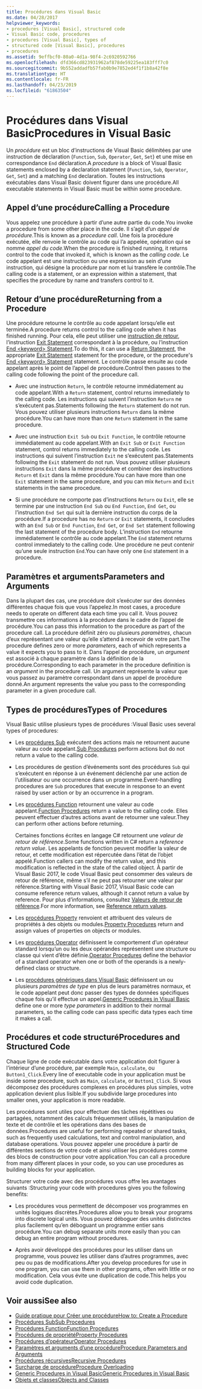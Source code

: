 ```yaml
---
title: Procédures dans Visual Basic
ms.date: 04/28/2017
helpviewer_keywords:
- procedures [Visual Basic], structured code
- Visual Basic code, procedures
- procedures [Visual Basic], types of
- structured code [Visual Basic], procedures
- procedures
ms.assetid: 9effbcf0-80a0-4d1a-98f4-2c6920592766
ms.openlocfilehash: dfd366cd823931962af878de59225ea183fff7c0
ms.sourcegitcommit: 9b552addadfb57fab0b9e7852ed4f1f1b8a42f8e
ms.translationtype: HT
ms.contentlocale: fr-FR
ms.lasthandoff: 04/23/2019
ms.locfileid: "61863504"
---
```

# <a name="procedures-in-visual-basic"></a><span data-ttu-id="f93b7-102">Procédures dans Visual Basic</span><span class="sxs-lookup"><span data-stu-id="f93b7-102">Procedures in Visual Basic</span></span>
<span data-ttu-id="f93b7-103">Un *procédure* est un bloc d’instructions de Visual Basic délimitées par une instruction de déclaration (`Function`, `Sub`, `Operator`, `Get`, `Set`) et une mise en correspondance `End` déclaration.</span><span class="sxs-lookup"><span data-stu-id="f93b7-103">A *procedure* is a block of Visual Basic statements enclosed by a declaration statement (`Function`, `Sub`, `Operator`, `Get`, `Set`) and a matching `End` declaration.</span></span> <span data-ttu-id="f93b7-104">Toutes les instructions exécutables dans Visual Basic doivent figurer dans une procédure.</span><span class="sxs-lookup"><span data-stu-id="f93b7-104">All executable statements in Visual Basic must be within some procedure.</span></span>  
  
## <a name="calling-a-procedure"></a><span data-ttu-id="f93b7-105">Appel d’une procédure</span><span class="sxs-lookup"><span data-stu-id="f93b7-105">Calling a Procedure</span></span>  
 <span data-ttu-id="f93b7-106">Vous appelez une procédure à partir d’une autre partie du code.</span><span class="sxs-lookup"><span data-stu-id="f93b7-106">You invoke a procedure from some other place in the code.</span></span> <span data-ttu-id="f93b7-107">Il s’agit d’un *appel de procédure*.</span><span class="sxs-lookup"><span data-stu-id="f93b7-107">This is known as a *procedure call*.</span></span> <span data-ttu-id="f93b7-108">Une fois la procédure exécutée, elle renvoie le contrôle au code qui l’a appelée, opération qui se nomme *appel du code*.</span><span class="sxs-lookup"><span data-stu-id="f93b7-108">When the procedure is finished running, it returns control to the code that invoked it, which is known as the *calling code*.</span></span> <span data-ttu-id="f93b7-109">Le code appelant est une instruction ou une expression au sein d’une instruction, qui désigne la procédure par nom et lui transfère le contrôle.</span><span class="sxs-lookup"><span data-stu-id="f93b7-109">The calling code is a statement, or an expression within a statement, that specifies the procedure by name and transfers control to it.</span></span>  
  
## <a name="returning-from-a-procedure"></a><span data-ttu-id="f93b7-110">Retour d’une procédure</span><span class="sxs-lookup"><span data-stu-id="f93b7-110">Returning from a Procedure</span></span>  
 <span data-ttu-id="f93b7-111">Une procédure retourne le contrôle au code appelant lorsqu’elle est terminée.</span><span class="sxs-lookup"><span data-stu-id="f93b7-111">A procedure returns control to the calling code when it has finished running.</span></span> <span data-ttu-id="f93b7-112">Pour cela, elle peut utiliser une [instruction de retour](../../../../visual-basic/language-reference/statements/return-statement.md), l’instruction [Exit Statement](../../../../visual-basic/language-reference/statements/exit-statement.md) correspondant à la procédure, ou l’instruction [End \<keyword> Statement](../../../../visual-basic/language-reference/statements/end-keyword-statement.md).</span><span class="sxs-lookup"><span data-stu-id="f93b7-112">To do this, it can use a [Return Statement](../../../../visual-basic/language-reference/statements/return-statement.md), the appropriate [Exit Statement](../../../../visual-basic/language-reference/statements/exit-statement.md) statement for the procedure, or the procedure's [End \<keyword> Statement](../../../../visual-basic/language-reference/statements/end-keyword-statement.md) statement.</span></span> <span data-ttu-id="f93b7-113">Le contrôle passe ensuite au code appelant après le point de l’appel de procédure.</span><span class="sxs-lookup"><span data-stu-id="f93b7-113">Control then passes to the calling code following the point of the procedure call.</span></span>  
  
- <span data-ttu-id="f93b7-114">Avec une instruction `Return`, le contrôle retourne immédiatement au code appelant.</span><span class="sxs-lookup"><span data-stu-id="f93b7-114">With a `Return` statement, control returns immediately to the calling code.</span></span> <span data-ttu-id="f93b7-115">Les instructions qui suivent l’instruction `Return` ne s’exécutent pas.</span><span class="sxs-lookup"><span data-stu-id="f93b7-115">Statements following the `Return` statement do not run.</span></span> <span data-ttu-id="f93b7-116">Vous pouvez utiliser plusieurs instructions `Return` dans la même procédure.</span><span class="sxs-lookup"><span data-stu-id="f93b7-116">You can have more than one `Return` statement in the same procedure.</span></span>  
  
- <span data-ttu-id="f93b7-117">Avec une instruction `Exit Sub` ou `Exit Function`, le contrôle retourne immédiatement au code appelant.</span><span class="sxs-lookup"><span data-stu-id="f93b7-117">With an `Exit Sub` or `Exit Function` statement, control returns immediately to the calling code.</span></span> <span data-ttu-id="f93b7-118">Les instructions qui suivent l’instruction `Exit` ne s’exécutent pas.</span><span class="sxs-lookup"><span data-stu-id="f93b7-118">Statements following the `Exit` statement do not run.</span></span> <span data-ttu-id="f93b7-119">Vous pouvez utiliser plusieurs instructions `Exit` dans la même procédure et combiner des instructions `Return` et `Exit` dans la même procédure.</span><span class="sxs-lookup"><span data-stu-id="f93b7-119">You can have more than one `Exit` statement in the same procedure, and you can mix `Return` and `Exit` statements in the same procedure.</span></span>  
  
- <span data-ttu-id="f93b7-120">Si une procédure ne comporte pas d’instructions `Return` ou `Exit`, elle se termine par une instruction `End Sub` ou `End Function`, `End Get`, ou l’instruction `End Set` qui suit la dernière instruction du corps de la procédure.</span><span class="sxs-lookup"><span data-stu-id="f93b7-120">If a procedure has no `Return` or `Exit` statements, it concludes with an `End Sub` or `End Function`, `End Get`, or `End Set` statement following the last statement of the procedure body.</span></span> <span data-ttu-id="f93b7-121">L’instruction `End` retourne immédiatement le contrôle au code appelant.</span><span class="sxs-lookup"><span data-stu-id="f93b7-121">The `End` statement returns control immediately to the calling code.</span></span> <span data-ttu-id="f93b7-122">Une procédure ne peut contenir qu’une seule instruction `End`.</span><span class="sxs-lookup"><span data-stu-id="f93b7-122">You can have only one `End` statement in a procedure.</span></span>  
  
## <a name="parameters-and-arguments"></a><span data-ttu-id="f93b7-123">Paramètres et arguments</span><span class="sxs-lookup"><span data-stu-id="f93b7-123">Parameters and Arguments</span></span>  
 <span data-ttu-id="f93b7-124">Dans la plupart des cas, une procédure doit s’exécuter sur des données différentes chaque fois que vous l’appelez.</span><span class="sxs-lookup"><span data-stu-id="f93b7-124">In most cases, a procedure needs to operate on different data each time you call it.</span></span> <span data-ttu-id="f93b7-125">Vous pouvez transmettre ces informations à la procédure dans le cadre de l’appel de procédure.</span><span class="sxs-lookup"><span data-stu-id="f93b7-125">You can pass this information to the procedure as part of the procedure call.</span></span> <span data-ttu-id="f93b7-126">La procédure définit zéro ou plusieurs *paramètres*, chacun d’eux représentant une valeur qu’elle s’attend à recevoir de votre part.</span><span class="sxs-lookup"><span data-stu-id="f93b7-126">The procedure defines zero or more *parameters*, each of which represents a value it expects you to pass to it.</span></span> <span data-ttu-id="f93b7-127">Dans l’appel de procédure, un *argument* est associé à chaque paramètre dans la définition de la procédure.</span><span class="sxs-lookup"><span data-stu-id="f93b7-127">Corresponding to each parameter in the procedure definition is an *argument* in the procedure call.</span></span> <span data-ttu-id="f93b7-128">Un argument représente la valeur que vous passez au paramètre correspondant dans un appel de procédure donné.</span><span class="sxs-lookup"><span data-stu-id="f93b7-128">An argument represents the value you pass to the corresponding parameter in a given procedure call.</span></span>  
  
## <a name="types-of-procedures"></a><span data-ttu-id="f93b7-129">Types de procédures</span><span class="sxs-lookup"><span data-stu-id="f93b7-129">Types of Procedures</span></span>  
 <span data-ttu-id="f93b7-130">Visual Basic utilise plusieurs types de procédures :</span><span class="sxs-lookup"><span data-stu-id="f93b7-130">Visual Basic uses several types of procedures:</span></span>  
  
- <span data-ttu-id="f93b7-131">Les [procédures Sub](./sub-procedures.md) exécutent des actions mais ne retournent aucune valeur au code appelant.</span><span class="sxs-lookup"><span data-stu-id="f93b7-131">[Sub Procedures](./sub-procedures.md) perform actions but do not return a value to the calling code.</span></span>  
  
- <span data-ttu-id="f93b7-132">Les procédures de gestion d’événements sont des procédures `Sub` qui s’exécutent en réponse à un événement déclenché par une action de l’utilisateur ou une occurrence dans un programme.</span><span class="sxs-lookup"><span data-stu-id="f93b7-132">Event-handling procedures are `Sub` procedures that execute in response to an event raised by user action or by an occurrence in a program.</span></span>  
  
- <span data-ttu-id="f93b7-133">Les [procédures Function](./function-procedures.md) retournent une valeur au code appelant.</span><span class="sxs-lookup"><span data-stu-id="f93b7-133">[Function Procedures](./function-procedures.md) return a value to the calling code.</span></span> <span data-ttu-id="f93b7-134">Elles peuvent effectuer d’autres actions avant de retourner une valeur.</span><span class="sxs-lookup"><span data-stu-id="f93b7-134">They can perform other actions before returning.</span></span>

    <span data-ttu-id="f93b7-135">Certaines fonctions écrites en langage C# retournent une *valeur de retour de référence*.</span><span class="sxs-lookup"><span data-stu-id="f93b7-135">Some functions written in C# return a *reference return value*.</span></span> <span data-ttu-id="f93b7-136">Les appelants de fonction peuvent modifier la valeur de retour, et cette modification est répercutée dans l’état de l’objet appelé.</span><span class="sxs-lookup"><span data-stu-id="f93b7-136">Function callers can modify the return value, and this modification is reflected in the state of the called object.</span></span> <span data-ttu-id="f93b7-137">À partir de Visual Basic 2017, le code Visual Basic peut consommer des valeurs de retour de référence, même s’il ne peut pas retourner une valeur par référence.</span><span class="sxs-lookup"><span data-stu-id="f93b7-137">Starting with Visual Basic 2017, Visual Basic code can consume reference return values, although it cannot return a value by reference.</span></span> <span data-ttu-id="f93b7-138">Pour plus d’informations, consultez [Valeurs de retour de référence](ref-return-values.md).</span><span class="sxs-lookup"><span data-stu-id="f93b7-138">For more information, see [Reference return values](ref-return-values.md).</span></span>
  
- <span data-ttu-id="f93b7-139">Les [procédures Property](./property-procedures.md) renvoient et attribuent des valeurs de propriétés à des objets ou modules.</span><span class="sxs-lookup"><span data-stu-id="f93b7-139">[Property Procedures](./property-procedures.md) return and assign values of properties on objects or modules.</span></span>  
  
- <span data-ttu-id="f93b7-140">Les [procédures Operator](./operator-procedures.md) définissent le comportement d’un opérateur standard lorsqu’un ou les deux opérandes représentent une structure ou classe qui vient d’être définie.</span><span class="sxs-lookup"><span data-stu-id="f93b7-140">[Operator Procedures](./operator-procedures.md) define the behavior of a standard operator when one or both of the operands is a newly-defined class or structure.</span></span>  
  
- <span data-ttu-id="f93b7-141">Les [procédures génériques dans Visual Basic](../../../../visual-basic/programming-guide/language-features/data-types/generic-procedures.md) définissent un ou plusieurs *paramètres de type* en plus de leurs paramètres normaux, et le code appelant peut donc passer des types de données spécifiques chaque fois qu’il effectue un appel.</span><span class="sxs-lookup"><span data-stu-id="f93b7-141">[Generic Procedures in Visual Basic](../../../../visual-basic/programming-guide/language-features/data-types/generic-procedures.md) define one or more *type parameters* in addition to their normal parameters, so the calling code can pass specific data types each time it makes a call.</span></span>  
  
## <a name="procedures-and-structured-code"></a><span data-ttu-id="f93b7-142">Procédures et code structuré</span><span class="sxs-lookup"><span data-stu-id="f93b7-142">Procedures and Structured Code</span></span>  
 <span data-ttu-id="f93b7-143">Chaque ligne de code exécutable dans votre application doit figurer à l’intérieur d’une procédure, par exemple `Main`, `calculate`, ou `Button1_Click`.</span><span class="sxs-lookup"><span data-stu-id="f93b7-143">Every line of executable code in your application must be inside some procedure, such as `Main`, `calculate`, or `Button1_Click`.</span></span> <span data-ttu-id="f93b7-144">Si vous décomposez des procédures complexes en procédures plus simples, votre application devient plus lisible.</span><span class="sxs-lookup"><span data-stu-id="f93b7-144">If you subdivide large procedures into smaller ones, your application is more readable.</span></span>  
  
 <span data-ttu-id="f93b7-145">Les procédures sont utiles pour effectuer des tâches répétitives ou partagées, notamment des calculs fréquemment utilisés, la manipulation de texte et de contrôle et les opérations dans des bases de données.</span><span class="sxs-lookup"><span data-stu-id="f93b7-145">Procedures are useful for performing repeated or shared tasks, such as frequently used calculations, text and control manipulation, and database operations.</span></span> <span data-ttu-id="f93b7-146">Vous pouvez appeler une procédure à partir de différentes sections de votre code et ainsi utiliser les procédures comme des blocs de construction pour votre application.</span><span class="sxs-lookup"><span data-stu-id="f93b7-146">You can call a procedure from many different places in your code, so you can use procedures as building blocks for your application.</span></span>  
  
 <span data-ttu-id="f93b7-147">Structurer votre code avec des procédures vous offre les avantages suivants :</span><span class="sxs-lookup"><span data-stu-id="f93b7-147">Structuring your code with procedures gives you the following benefits:</span></span>  
  
- <span data-ttu-id="f93b7-148">Les procédures vous permettent de décomposer vos programmes en unités logiques discrètes.</span><span class="sxs-lookup"><span data-stu-id="f93b7-148">Procedures allow you to break your programs into discrete logical units.</span></span> <span data-ttu-id="f93b7-149">Vous pouvez déboguer des unités distinctes plus facilement qu’en déboguant un programme entier sans procédure.</span><span class="sxs-lookup"><span data-stu-id="f93b7-149">You can debug separate units more easily than you can debug an entire program without procedures.</span></span>  
  
- <span data-ttu-id="f93b7-150">Après avoir développé des procédures pour les utiliser dans un programme, vous pouvez les utiliser dans d’autres programmes, avec peu ou pas de modifications.</span><span class="sxs-lookup"><span data-stu-id="f93b7-150">After you develop procedures for use in one program, you can use them in other programs, often with little or no modification.</span></span> <span data-ttu-id="f93b7-151">Cela vous évite une duplication de code.</span><span class="sxs-lookup"><span data-stu-id="f93b7-151">This helps you avoid code duplication.</span></span>  
  
## <a name="see-also"></a><span data-ttu-id="f93b7-152">Voir aussi</span><span class="sxs-lookup"><span data-stu-id="f93b7-152">See also</span></span>

- [<span data-ttu-id="f93b7-153">Guide pratique pour Créer une procédure</span><span class="sxs-lookup"><span data-stu-id="f93b7-153">How to: Create a Procedure</span></span>](./how-to-create-a-procedure.md)
- [<span data-ttu-id="f93b7-154">Procédures Sub</span><span class="sxs-lookup"><span data-stu-id="f93b7-154">Sub Procedures</span></span>](./sub-procedures.md)
- [<span data-ttu-id="f93b7-155">Procédures Function</span><span class="sxs-lookup"><span data-stu-id="f93b7-155">Function Procedures</span></span>](./function-procedures.md)
- [<span data-ttu-id="f93b7-156">Procédures de propriété</span><span class="sxs-lookup"><span data-stu-id="f93b7-156">Property Procedures</span></span>](./property-procedures.md)
- [<span data-ttu-id="f93b7-157">Procédures d’opérateur</span><span class="sxs-lookup"><span data-stu-id="f93b7-157">Operator Procedures</span></span>](./operator-procedures.md)
- [<span data-ttu-id="f93b7-158">Paramètres et arguments d’une procédure</span><span class="sxs-lookup"><span data-stu-id="f93b7-158">Procedure Parameters and Arguments</span></span>](./procedure-parameters-and-arguments.md)
- [<span data-ttu-id="f93b7-159">Procédures récursives</span><span class="sxs-lookup"><span data-stu-id="f93b7-159">Recursive Procedures</span></span>](./recursive-procedures.md)
- [<span data-ttu-id="f93b7-160">Surcharge de procédure</span><span class="sxs-lookup"><span data-stu-id="f93b7-160">Procedure Overloading</span></span>](./procedure-overloading.md)
- [<span data-ttu-id="f93b7-161">Generic Procedures in Visual Basic</span><span class="sxs-lookup"><span data-stu-id="f93b7-161">Generic Procedures in Visual Basic</span></span>](../../../../visual-basic/programming-guide/language-features/data-types/generic-procedures.md)
- [<span data-ttu-id="f93b7-162">Objets et classes</span><span class="sxs-lookup"><span data-stu-id="f93b7-162">Objects and Classes</span></span>](../../../../visual-basic/programming-guide/language-features/objects-and-classes/index.md)
